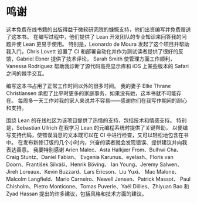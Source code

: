 <!--
# Acknowledgments
-->

# 鸣谢

<!--
This free online book was made possible by the generous support of Microsoft Research, who paid for it to be written and given away.
During the process of writing, they made the expertise of the Lean development team available to both answer my questions and make Lean easier to use.
In particular, Leonardo de Moura initiated the project and helped me get started, Chris Lovett set up the CI and deployment automation and provided great feedback as a test reader, Gabriel Ebner provided technical reviews, Sarah Smith kept the administrative side working well, and Vanessa Rodriguez helped me diagnose a tricky interaction between the source-code highlighting library and certain versions of Safari on iOS.
-->

这本免费在线书籍的出版得益于微软研究院的慷慨支持，他们出资编写并免费赠送了这本书。
在编写过程中，他们提供了 Lean 开发团队的专业知识来回答我的问题并使 Lean 更易于使用。
特别是，Leonardo de Moura 发起了这个项目并帮助我入门，Chris Lovett 设置了 CI
和部署自动化并作为测试读者提供了很好的反馈，Gabriel Ebner 提供了技术评论，
Sarah Smith 使管理方面工作顺利，Vanessa Rodriguez 帮助我诊断了源代码高亮显示库和
iOS 上某些版本的 Safari 之间的棘手交互。

<!--
Writing this book has taken up many hours outside of normal working hours.
My wife Ellie Thrane Christiansen has taken on a larger than usual share of running the family, and this book could not exist if she had not done so.
An extra day of work each week has not been easy for my family—thank you for your patience and support while I was writing.
-->

编写这本书占用了正常工作时间以外的很多时间。
我的妻子 Ellie Thrane Christiansen 承担了比平时更多的家庭事务，如果没有她，这本书就不可能存在。
每周多一天工作对我的家人来说并不容易——感谢你们在我写作期间的耐心和支持。

<!--
The online community surrounding Lean provided enthusiastic support for the project, both technical and emotional.
In particular, Sebastian Ullrich provided key help when I was learning Lean's metaprogramming system in order to write the supporting code that allowed the text of error messages to be both checked in CI and easily included in the book itself.
Within hours of posting a new revision, excited readers would be finding mistakes, providing suggestions, and showering me with kindness.
In particular, I'd like to thank Arien Malec, Asta Halkjær From, Bulhwi Cha, Craig Stuntz, Daniel Fabian, Evgenia Karunus, eyelash, Floris van Doorn, František Silváši, Henrik Böving, Ian Young, Jeremy Salwen, Jireh Loreaux, Kevin Buzzard, Lars Ericson, Liu Yuxi, Mac Malone, Malcolm Langfield, Mario Carneiro, Newell Jensen, Patrick Massot, Paul Chisholm, Pietro Monticone, Tomas Puverle, Yaël Dillies, Zhiyuan Bao, and Zyad Hassan for their many suggestions, both stylistic and technical.
-->

围绕 Lean 的在线社区为该项目提供了热情的支持，包括技术和情感支持。
特别是，Sebastian Ullrich 在我学习 Lean 的元编程系统时提供了关键帮助，
以便编写支持代码，使错误消息的文本既可以在 CI 中进行检查，又可以轻松地包含在书中。
在发布新修订版的几个小时内，兴奋的读者就会发现错误、提供建议并向我表达善意。
我要特别感谢 Arien Malec、Asta Halkjær From、Bulhwi Cha、Craig Stuntz、Daniel Fabian、
Evgenia Karunus、eyelash、Floris van Doorn、František Silváši、Henrik Böving、
Ian Young、Jeremy Salwen、Jireh Loreaux、Kevin Buzzard、Lars Ericson、Liu Yuxi、
Mac Malone、Malcolm Langfield、Mario Carneiro、Newell Jensen、Patrick Massot、
Paul Chisholm、Pietro Monticone、Tomas Puverle、Yaël Dillies、Zhiyuan Bao
和 Zyad Hassan 提出的许多建议，包括风格和技术方面的建议。
